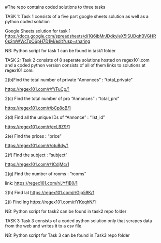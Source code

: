 #The repo contains coded solutions to three tasks

TASK 1:
Task 1 consists of a five part google sheets solution as well as a python coded solution

Google Sheets solution for task 1
https://docs.google.com/spreadsheets/d/1Q6ibMrJDdkyIeX5iSUDqhBVGHR6s2mWWcTpO6pH7D1M/edit?usp=sharing

NB: Python script for task 1 can be found in task1 folder

TASK 2:
Task 2 consists of 8 seperate solutions hosted on regex101.com and a coded python version consists of all of them
links to solutions at regex101.com:

2(b)Find the total number of private “Annonces” : “total_private”

https://regex101.com/r/fYFuCp/1

2(c) Find the total number of pro “Annonces” : “total_pro”

https://regex101.com/r/bCp8oB/1

2(d) Find all the unique IDs of “Annonce” : “list_id”

https://regex101.com/r/ecLBZ9/1

2(e) Find the prices : “price”

https://regex101.com/r/otuBdy/1

2(f) Find the subject : “subject”

https://regex101.com/r/1CdjMc/1

2(g) Find the number of rooms : “rooms”

link: https://regex101.com/r/JYf1B0/1

2(h) Find lat
https://regex101.com/r/Gjp59K/1

2(i) Find lng
https://regex101.com/r/YKeqhN/1

NB: Python script for task2 can be found in task2 repo folder

TASK 3
Task 3 consists of a coded python solution only that scrapes data
from the web and writes it to a csv file.

NB: Python script for Task 3 can be found in Task3 repo folder
